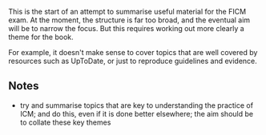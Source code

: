 This is the start of an attempt to summarise useful material for the FICM exam. At the moment, the structure is far too broad, and the eventual aim will be to narrow the focus. But this requires working out more clearly a theme for the book.

For example, it doesn't make sense to cover topics that are well covered by resources such as UpToDate, or just to reproduce guidelines and evidence.


## Notes

- try and summarise topics that are key to understanding the practice of ICM; and do this, even if it is done better elsewhere; the aim should be to collate these key themes